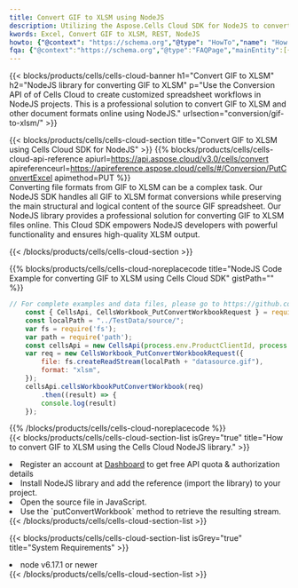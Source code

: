 ```yaml
---
title: Convert GIF to XLSM using NodeJS 
description: Utilizing the Aspose.Cells Cloud SDK for NodeJS to convert a GIF format file to a XLSM format file. 
kwords: Excel, Convert GIF to XLSM, REST, NodeJS
howto: {"@context": "https://schema.org","@type": "HowTo","name": "How to convert GIF to XLSM using the Cells Cloud NodeJS library.","description": "How to convert GIF to XLSM using the Cells Cloud NodeJS library.","image": {"@type": "ImageObject"},"url": "/nodejs/conversion/gif-to-xlsm/","step": [{ "@type": "HowToStep","name": "How to convert GIF to XLSM using the Cells Cloud NodeJS library. step 1", "image": {"@type": "ImageObject",},"url": "/nodejs/conversion/gif-to-xlsm/","text": "Register an account at <a href='https://dashboard.aspose.cloud/'>Dashboard</a> to get free API quota & authorization details",},{ "@type": "HowToStep","name": "How to convert GIF to XLSM using the Cells Cloud NodeJS library. step 1", "image": {"@type": "ImageObject",},"url": "/nodejs/conversion/gif-to-xlsm/","text": "Install NodeJS library and add the reference (import the library) to your project.",},{ "@type": "HowToStep","name": "How to convert GIF to XLSM using the Cells Cloud NodeJS library. step 1", "image": {"@type": "ImageObject",},"url": "/nodejs/conversion/gif-to-xlsm/","text": "Open the source file in JavaScript.",},{ "@type": "HowToStep","name": "How to convert GIF to XLSM using the Cells Cloud NodeJS library. step 1", "image": {"@type": "ImageObject",},"url": "/nodejs/conversion/gif-to-xlsm/","text": "Use the `putConvertWorkbook` method to retrieve the resulting stream.",}, ],"supply": {"@type": "HowToSupply","name": "document"},"tool": [{"@type": "HowToTool","name": "Visual Studio, Visual Studio Code, WebStorm"},{"@type": "HowToTool","name": "Aspose Cells"}],"totalTime": "PT6M"}
fqa: {"@context":"https://schema.org","@type":"FAQPage","mainEntity":[{"@type":"Question","name":"Why convert file formats in C# using REST API?","acceptedAnswer":{"@type":"Answer","text":"Documents are encoded in many ways, and some files may be incompatible with the software you use. To open and read such files, just convert them to appropriate file formats.<br/><ol><li>Install .NET SDK and add the reference (import the library) to your project.</li><li>Open the source file in C# using REST API.</li><li>Call the PutConvertWorkbookRequest() method, passing an output filename with required extension.</li><li>Get the result of conversion as a separate file.</li></ol>"}},{"@type":"Question","name":"What file formats can I convert with your C# library?","acceptedAnswer":{"@type":"Answer","text":"We support a variety of file formats for conversion using .NET library, including XLSX, Excel, xls , PDF, CSV, HTML, Markdown, XML, PNG, JPG, TIFF, Json, TXT and many more."}},{"@type":"Question","name":"What is the maximum allowed file size for conversion using this .NET library?","acceptedAnswer":{"@type":"Answer","text":"There are no file size limits for format conversions using .NET library."}}]}
---
```



{{< blocks/products/cells/cells-cloud-banner h1="Convert GIF to XLSM" h2="NodeJS library for converting GIF to XLSM" p="Use the Conversion API of of Cells Cloud to create customized spreadsheet workflows in NodeJS projects. This is a professional solution to convert GIF to XLSM and other document formats online using NodeJS." urlsection="conversion/gif-to-xlsm/" >}}

{{< blocks/products/cells/cells-cloud-section  title="Convert GIF to XLSM using Cells Cloud SDK for NodeJS" >}}
{{% blocks/products/cells/cells-cloud-api-reference  apiurl=https://api.aspose.cloud/v3.0/cells/convert  apireferenceurl=https://apireference.aspose.cloud/cells/#/Conversion/PutConvertExcel  apimethod=PUT %}}
<br/>
Converting file formats from GIF to XLSM can be a complex task. Our NodeJS SDK handles all GIF to XLSM format conversions while preserving the main structural and logical content of the source GIF spreadsheet. Our NodeJS library provides a professional solution for converting GIF to XLSM files online. This Cloud SDK empowers NodeJS developers with powerful functionality and ensures high-quality XLSM output.

{{< /blocks/products/cells/cells-cloud-section >}}

{{% blocks/products/cells/cells-cloud-noreplacecode title="NodeJS Code Example for converting GIF to XLSM using Cells Cloud SDK" gistPath="" %}}
 
```js
// For complete examples and data files, please go to https://github.com/aspose-cells-cloud/aspose-cells-cloud-node/
    const { CellsApi, CellsWorkbook_PutConvertWorkbookRequest } = require("asposecellscloud");
    const localPath = "../TestData/source/";
    var fs = require('fs');
    var path = require('path');
    const cellsApi = new CellsApi(process.env.ProductClientId, process.env.ProductClientSecret);
    var req = new CellsWorkbook_PutConvertWorkbookRequest({
        file: fs.createReadStream(localPath + "datasource.gif"),
        format: "xlsm",
    });
    cellsApi.cellsWorkbookPutConvertWorkbook(req)
        .then((result) => {
        console.log(result)
    });
```
 
{{% /blocks/products/cells/cells-cloud-noreplacecode  %}}
<br/>
{{< blocks/products/cells/cells-cloud-section-list isGrey="true"  title="How to convert GIF to XLSM using the Cells Cloud NodeJS library." >}}
<li>Register an account at <a href="https://dashboard.aspose.cloud/">Dashboard</a> to get free API quota & authorization details</li>
<li>Install NodeJS library and add the reference (import the library) to your project.</li>
<li>Open the source file in JavaScript.</li>
<li>Use the `putConvertWorkbook` method to retrieve the resulting stream.</li>
{{< /blocks/products/cells/cells-cloud-section-list >}}

{{< blocks/products/cells/cells-cloud-section-list isGrey="true"  title="System Requirements" >}}
<li>node v6.17.1 or newer</li>
{{< /blocks/products/cells/cells-cloud-section-list >}}
